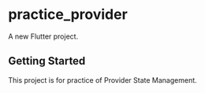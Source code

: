 # practice_provider

A new Flutter project.

## Getting Started

This project is for practice of Provider State Management.


